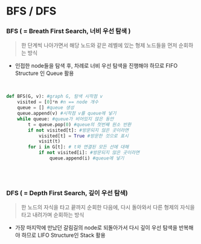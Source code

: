 # BFS / DFS



### BFS ( = Breath First Search, 너비 우선 탐색 ) 

> 한 단계씩 나아가면서 해당 노드와 같은 레벨에 있는 형제 노드들을 먼저 순회하는 방식



- 인접한 node들을 탐색 후, 차례로 너비 우선 탐색을 진행해야 하므로 FIFO Structure 인 Queue 활용

<br/>

```python
def BFS(G, v): #graph G, 탐색 시작점 v
    visited = [0]*n #n == node 개수
    queue = [] #queue 생성
    queue.append(v) #시작점 v를 queue에 넣기
    while queue: #queue가 비어있지 않은 동안
        t = queue.pop(0) #queue의 첫번째 원소 반환
        if not visited[t]: #방문되지 않은 곳이라면
            visited[t] = True #방문한 것으로 표시
            visit(t)
        for i in G[t]: # t와 연결된 모든 선에 대해
            if not visited[i]: #방문되지 않은 곳이라면
                queue.append(i) #queue에 넣기
```



<br/>

<br/>



### DFS ( = Depth First Search, 깊이 우선 탐색)

> 한 노드의 자식을 타고 끝까지 순회한 다음에, 다시 돌아와서 다른 형제의 자식을 타고 내려가며 순회하는 방식

- 가장 마지막에 만났던 갈림길의 node로 되돌아가서 다시 깊이 우선 탐색을 반복해야 하므로 LIFO Structure인 Stack 활용

<br/>
